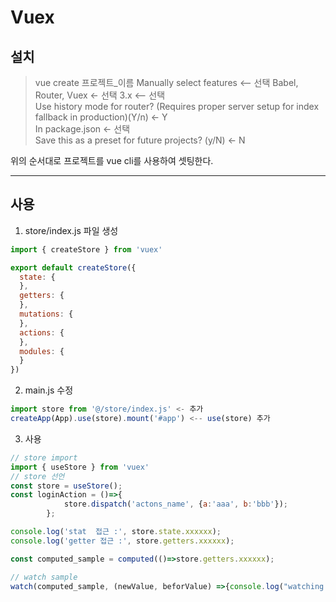 # Vuex

## 설치
> vue create 프로젝트_이름
> Manually select features <-- 선택
> Babel, Router, Vuex <- 선택
> 3.x <-- 선택  
> Use history mode for router? (Requires proper server setup for index fallback in production)(Y/n) <- Y   
> In package.json <- 선택   
> Save this as a preset for future projects? (y/N) <- N

위의 순서대로 프로젝트를 vue cli를 사용하여 셋팅한다.

---
## 사용
1. store/index.js 파일 생성
```JavaScript
import { createStore } from 'vuex'

export default createStore({
  state: {
  },
  getters: {
  },
  mutations: {
  },
  actions: {
  },
  modules: {
  }
})

```
2. main.js 수정
```JavaScript
import store from '@/store/index.js' <- 추가
createApp(App).use(store).mount('#app') <-- use(store) 추가
```
3. 사용
```JavaScript
// store import
import { useStore } from 'vuex'
// store 선언
const store = useStore();
const loginAction = ()=>{
            store.dispatch('actons_name', {a:'aaa', b:'bbb'});
        };

console.log('stat  접근 :', store.state.xxxxxx);
console.log('getter 접근 :', store.getters.xxxxxx);

const computed_sample = computed(()=>store.getters.xxxxxx);

// watch sample
watch(computed_sample, (newValue, beforValue) =>{console.log("watching sample : ", computed_sample.value)});

```